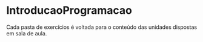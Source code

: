 # IntroducaoProgramacao
Cada pasta de exercícios é voltada para o conteúdo das unidades dispostas em sala de aula.
